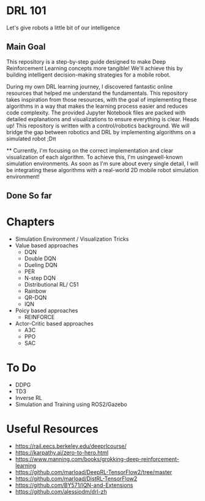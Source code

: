 # DRL 101 
Let's give robots a little bit of our intelligence
## Main Goal

This repository is a step-by-step guide designed to make Deep Reinforcement Learning concepts more tangible! We'll achieve this by building intelligent decision-making strategies for a mobile robot.

During my own DRL learning journey, I discovered fantastic online resources that helped me understand the fundamentals.  This repository takes inspiration from those resources, with the goal of implementing these algorithms in a way that makes the learning process easier and reduces code complexity. The provided Jupyter Notebook files are packed with detailed explanations and visualizations to ensure everything is clear. Heads up! This repository is written with a control/robotics background. We will bridge the gap between robotics and DRL by implementing algorithms on a simulated robot ;Dπ

** Currently, I'm focusing on the correct implementation and clear visualization of each algorithm. To achieve this, I'm usingewell-known simulation environments. As soon as I'm sure about every single detail, I will be integrating these algorithms with a real-world 2D mobile robot simulation environment!


## Done So far
# Chapters
- Simulation Environment / Visualization Tricks
- Value based approaches
    - DQN 
    - Double DQN
    - Dueling DQN 
    - PER 
    - N-step DQN
    - Distributional RL/ C51 
    - Rainbow
    - QR-DQN
    - IQN 
- Poicy based approaches 
    - REINFORCE 
- Actor-Critic based approaches 
    - A3C 
    - PPO
    - SAC 

# To Do
- DDPG
- TD3
- Inverse RL   
- Simulation and Training using ROS2/Gazebo 



# Useful Resources
- https://rail.eecs.berkeley.edu/deeprlcourse/
- https://karpathy.ai/zero-to-hero.html
- https://www.manning.com/books/grokking-deep-reinforcement-learning
- https://github.com/marload/DeepRL-TensorFlow2/tree/master
- https://github.com/marload/DistRL-TensorFlow2
- https://github.com/BY571/IQN-and-Extensions
- https://github.com/alessiodm/drl-zh




